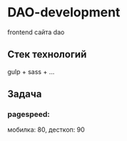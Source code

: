 # DAO-development
frontend сайта dao

## Стек технологий
gulp + sass + ...

## Задача
### pagespeed:
мобилка: 80,
десткоп: 90
